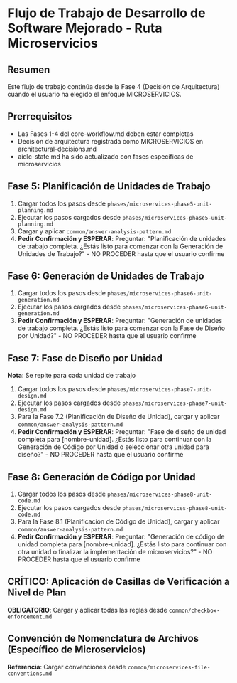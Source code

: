 # Flujo de Trabajo de Desarrollo de Software Mejorado - Ruta Microservicios

## Resumen
Este flujo de trabajo continúa desde la Fase 4 (Decisión de Arquitectura) cuando el usuario ha elegido el enfoque MICROSERVICIOS.

## Prerrequisitos
- Las Fases 1-4 del core-workflow.md deben estar completas
- Decisión de arquitectura registrada como MICROSERVICIOS en architectural-decisions.md
- aidlc-state.md ha sido actualizado con fases específicas de microservicios

## Fase 5: Planificación de Unidades de Trabajo
1. Cargar todos los pasos desde `phases/microservices-phase5-unit-planning.md`
2. Ejecutar los pasos cargados desde `phases/microservices-phase5-unit-planning.md`
3. Cargar y aplicar `common/answer-analysis-pattern.md`
4. **Pedir Confirmación y ESPERAR**: Preguntar: "Planificación de unidades de trabajo completa. ¿Estás listo para comenzar con la Generación de Unidades de Trabajo?" - NO PROCEDER hasta que el usuario confirme

## Fase 6: Generación de Unidades de Trabajo
1. Cargar todos los pasos desde `phases/microservices-phase6-unit-generation.md`
2. Ejecutar los pasos cargados desde `phases/microservices-phase6-unit-generation.md`
3. **Pedir Confirmación y ESPERAR**: Preguntar: "Generación de unidades de trabajo completa. ¿Estás listo para comenzar con la Fase de Diseño por Unidad?" - NO PROCEDER hasta que el usuario confirme

## Fase 7: Fase de Diseño por Unidad
**Nota**: Se repite para cada unidad de trabajo

1. Cargar todos los pasos desde `phases/microservices-phase7-unit-design.md`
2. Ejecutar los pasos cargados desde `phases/microservices-phase7-unit-design.md`
3. Para la Fase 7.2 (Planificación de Diseño de Unidad), cargar y aplicar `common/answer-analysis-pattern.md`
4. **Pedir Confirmación y ESPERAR**: Preguntar: "Fase de diseño de unidad completa para [nombre-unidad]. ¿Estás listo para continuar con la Generación de Código por Unidad o seleccionar otra unidad para diseño?" - NO PROCEDER hasta que el usuario confirme

## Fase 8: Generación de Código por Unidad
1. Cargar todos los pasos desde `phases/microservices-phase8-unit-code.md`
2. Ejecutar los pasos cargados desde `phases/microservices-phase8-unit-code.md`
3. Para la Fase 8.1 (Planificación de Código de Unidad), cargar y aplicar `common/answer-analysis-pattern.md`
4. **Pedir Confirmación y ESPERAR**: Preguntar: "Generación de código de unidad completa para [nombre-unidad]. ¿Estás listo para continuar con otra unidad o finalizar la implementación de microservicios?" - NO PROCEDER hasta que el usuario confirme

## CRÍTICO: Aplicación de Casillas de Verificación a Nivel de Plan
**OBLIGATORIO**: Cargar y aplicar todas las reglas desde `common/checkbox-enforcement.md`

## Convención de Nomenclatura de Archivos (Específico de Microservicios)
**Referencia**: Cargar convenciones desde `common/microservices-file-conventions.md`

